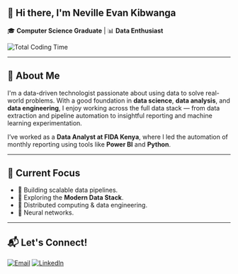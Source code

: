 ## 👋 Hi there, I'm Neville Evan Kibwanga

🎓 **Computer Science Graduate** | 📊 **Data Enthusiast**

![Total Coding Time](https://img.shields.io/badge/wakatime-82hrs%2047mins-blue?style=flat-square&logo=wakatime)

<!--START_SECTION:waka-->
<!--END_SECTION:waka-->

---

## 🚀 About Me

I'm a data-driven technologist passionate about using data to solve real-world problems. With a good foundation in **data science**, **data analysis**, and **data engineering**, I enjoy working across the full data stack — from data extraction and pipeline automation to insightful reporting and machine learning experimentation.

I’ve worked as a **Data Analyst at FIDA Kenya**, where I led the automation of monthly reporting using tools like **Power BI** and **Python**.

---

## 🧠 Current Focus

- 🔧 Building scalable data pipelines.
- 🔭 Exploring the **Modern Data Stack**.
- 🔭 Distributed computing & data engineering.
- 🔭 Neural networks.


---

## 📬 Let's Connect!

[![Email](https://img.shields.io/badge/Email-D14836?style=flat-square&logo=gmail&logoColor=white)](mailto:nkibwanga@gmail.com)
[![LinkedIn](https://img.shields.io/badge/LinkedIn-blue?style=flat-square&logo=linkedin)](https://www.linkedin.com/in/neville-evan-0047a1244)



